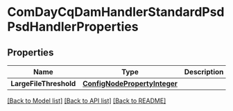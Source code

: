 # ComDayCqDamHandlerStandardPsdPsdHandlerProperties

## Properties
Name | Type | Description | Notes
------------ | ------------- | ------------- | -------------
**LargeFileThreshold** | [**ConfigNodePropertyInteger**](configNodePropertyInteger.md) |  | [optional] 

[[Back to Model list]](../README.md#documentation-for-models) [[Back to API list]](../README.md#documentation-for-api-endpoints) [[Back to README]](../README.md)



